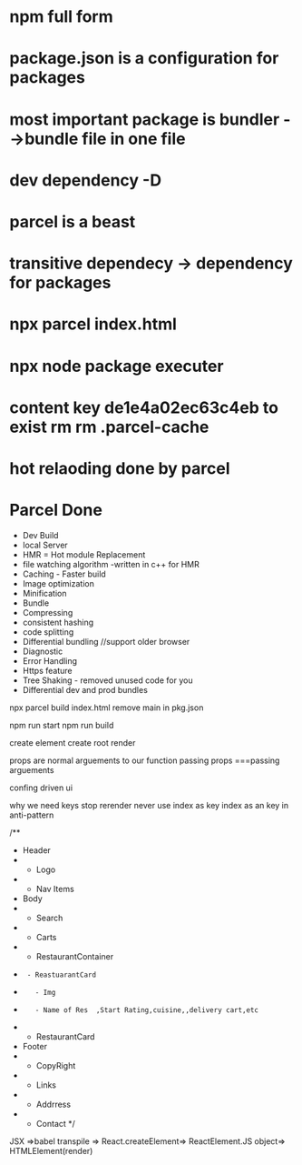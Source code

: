 # npm full form 

# package.json is a configuration for packages
# most important package is bundler -->bundle file in one file
# dev dependency -D 
# parcel is a beast

# transitive dependecy -> dependency for packages

# npx parcel index.html

# npx node package executer

# content key de1e4a02ec63c4eb to exist rm rm .parcel-cache
# hot relaoding done by parcel

# Parcel Done
- Dev Build
- local Server
- HMR = Hot module Replacement 
- file watching algorithm -written in c++ for HMR
- Caching - Faster build
- Image optimization
- Minification
- Bundle
- Compressing
- consistent hashing
- code splitting
- Differential bundling //support older browser
- Diagnostic
- Error Handling
- Https feature
- Tree Shaking - removed unused code for you
- Differential dev and prod bundles

<!-- Prod build -->
npx parcel build index.html
remove main in pkg.json


npm run start
npm run build

<!-- basic -->
create element
create root 
render


<!-- Props -->
props are normal arguements to our function
passing props ===passing arguements

<!--  jargon-->
confing driven ui

<!-- key -->
why we need keys
stop rerender
never use index as key
index as an key in anti-pattern



<!-- structure of food app  -->
/**
 * Header
 *  - Logo
 *  - Nav Items
 * Body
 *    - Search
 *    - Carts
 *    - RestaurantContainer
 *      - ReastuarantCard
 *        - Img
 *        - Name of Res  ,Start Rating,cuisine,,delivery cart,etc
 *    - RestaurantCard
 * Footer
 *  - CopyRight
 *  - Links
 *  - Addrress
 *  - Contact
 */

 JSX =>babel transpile => React.createElement=> ReactElement.JS object=> HTMLElement(render)